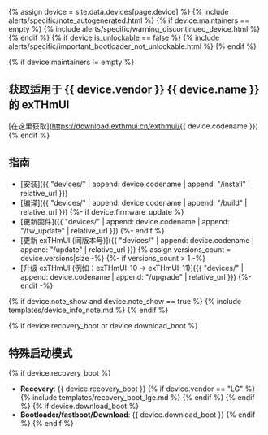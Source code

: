 {% assign device = site.data.devices[page.device] %}
{% include alerts/specific/note_autogenerated.html %}
{% if device.maintainers == empty %}
{% include alerts/specific/warning_discontinued_device.html %}
{% endif %}
{% if device.is_unlockable == false %}
{% include alerts/specific/important_bootloader_not_unlockable.html %}
{% endif %}

{% if device.maintainers != empty %}
## 获取适用于 {{ device.vendor }} {{ device.name }} 的 exTHmUI
[在这里获取](https://download.exthmui.cn/exthmui/{{ device.codename }})
{% endif %}

## 指南

- [安装]({{ "devices/" | append: device.codename | append: "/install" | relative_url }})
- [编译]({{ "devices/" | append: device.codename | append: "/build" | relative_url }})
{%- if device.firmware_update %}
- [更新固件]({{ "devices/" | append: device.codename | append: "/fw_update" | relative_url }})
{%- endif %}
- [更新 exTHmUI (同版本号)]({{ "devices/" | append: device.codename | append: "/update" | relative_url }})
{% assign versions_count = device.versions|size -%}
{%- if versions_count > 1 -%}
- [升级 exTHmUI (例如：exTHmUI-10 -> exTHmUI-11)]({{ "devices/" | append: device.codename | append: "/upgrade" | relative_url }})
{%- endif -%}

{% if device.note_show and device.note_show == true %}
{% include templates/device_info_note.md %}
{% endif %}

{% if device.recovery_boot or device.download_boot %}
## 特殊启动模式

{% if device.recovery_boot %}
* **Recovery**: {{ device.recovery_boot }}
{% if device.vendor == "LG" %}
    {% include templates/recovery_boot_lge.md %}
{% endif %}
{% endif %}
{% if device.download_boot %}
* **Bootloader/fastboot/Download**: {{ device.download_boot }}
{% endif %}
{% endif %}
